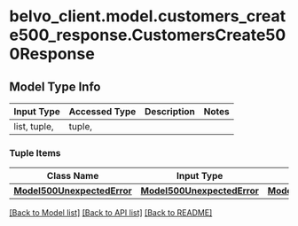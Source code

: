 # belvo_client.model.customers_create500_response.CustomersCreate500Response

## Model Type Info
Input Type | Accessed Type | Description | Notes
------------ | ------------- | ------------- | -------------
list, tuple,  | tuple,  |  | 

### Tuple Items
Class Name | Input Type | Accessed Type | Description | Notes
------------- | ------------- | ------------- | ------------- | -------------
[**Model500UnexpectedError**](Model500UnexpectedError.md) | [**Model500UnexpectedError**](Model500UnexpectedError.md) | [**Model500UnexpectedError**](Model500UnexpectedError.md) |  | 

[[Back to Model list]](../../README.md#documentation-for-models) [[Back to API list]](../../README.md#documentation-for-api-endpoints) [[Back to README]](../../README.md)

